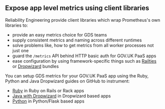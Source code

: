 ## Expose app level metrics using client libraries

Reliability Engineering provide client libraries which wrap Prometheus's own libraries to:

- provide an easy metrics choice for GDS teams
- supply consistent metrics and naming across different runtimes
- solve problems like, how to get metrics from all worker processes not just one
- guard the `/metrics` API behind HTTP basic auth for GOV.UK PaaS apps
- ease configuration by using framework-specific things such as [Railties](https://github.com/rails/rails/tree/master/railties) or [Dropwizard](https://www.dropwizard.io/1.3.2/docs/) bundles

You can setup GDS metrics for your GOV.UK PaaS app using the Ruby, Python and Java Dropwizard guides on GitHub to instrument:

- [Ruby](https://github.com/alphagov/gds_metrics_ruby) in Ruby on Rails or Rack apps
- [Java with Dropwizard](https://github.com/alphagov/gds_metrics_dropwizard)  in Dropwizard based apps
- [Python](https://github.com/alphagov/gds_metrics_python) in Python/Flask based apps
